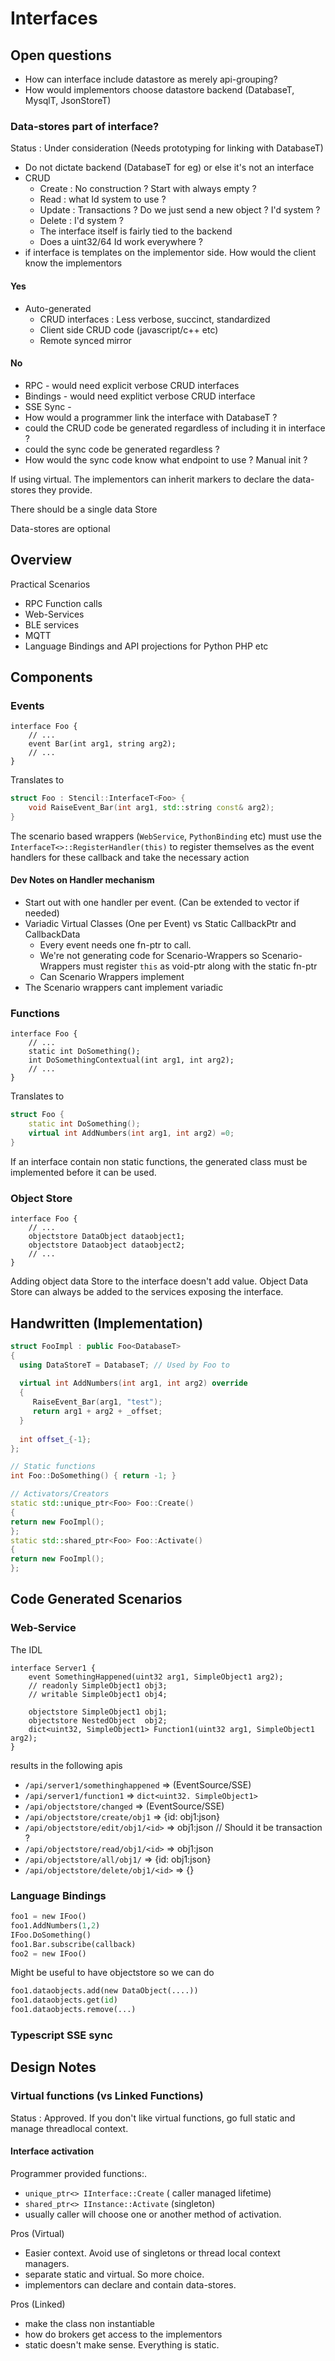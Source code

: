 # Interfaces

## Open questions

- How can interface include datastore as merely api-grouping?
- How would implementors choose datastore backend (DatabaseT, MysqlT, JsonStoreT)

### Data-stores part of interface?

Status : Under consideration (Needs prototyping for linking with DatabaseT)

- Do not dictate backend (DatabaseT for eg) or else it's not an interface
- CRUD
  - Create : No construction ? Start with always empty ?
  - Read : what Id system to use ?
  - Update : Transactions ? Do we just send a new object ? I'd system ?
  - Delete : I'd system ?
  - The interface itself is fairly tied to the backend
  - Does a uint32/64 Id work everywhere ?
- if interface is templates on the implementor side. How would the client know the implementors

#### Yes

- Auto-generated
  - CRUD interfaces : Less verbose, succinct, standardized
  - Client side CRUD code (javascript/c++ etc)
  - Remote synced mirror

#### No

- RPC - would need explicit verbose CRUD interfaces
- Bindings - would need explitict verbose CRUD interface
- SSE Sync -
- How would a programmer link the interface with DatabaseT ?
- could the CRUD code be generated regardless of including it in interface ?
- could the sync code be generated regardless ?
- How would the sync code know what endpoint to use ? Manual init ?

If using virtual. The implementors can inherit markers to declare the data-stores they provide.

There should be a single data Store

Data-stores are optional

## Overview

Practical Scenarios

- RPC Function calls
- Web-Services
- BLE services
- MQTT
- Language Bindings and API projections for Python PHP etc

## Components

### Events

```IDL
interface Foo {
    // ...
    event Bar(int arg1, string arg2);
    // ...
}
```

Translates to

```C++
struct Foo : Stencil::InterfaceT<Foo> {
    void RaiseEvent_Bar(int arg1, std::string const& arg2);
}
```

The scenario based wrappers (`WebService`, `PythonBinding` etc) must use the `InterfaceT<>::RegisterHandler(this)` to register themselves as the event handlers for these callback and take the necessary action

#### Dev Notes on Handler mechanism

- Start out with one handler per event. (Can be extended to vector if needed)
- Variadic Virtual Classes (One per Event) vs Static CallbackPtr and CallbackData
  - Every event needs one fn-ptr to call.
  - We're not generating code for Scenario-Wrappers so Scenario-Wrappers must register `this` as void-ptr along with the static fn-ptr
  - Can Scenario Wrappers implement
- The Scenario wrappers cant implement variadic

### Functions

```IDL
interface Foo {
    // ...
    static int DoSomething();
    int DoSomethingContextual(int arg1, int arg2);
    // ...
}
```

Translates to

```c++
struct Foo {
    static int DoSomething();
    virtual int AddNumbers(int arg1, int arg2) =0;
}
```

If an interface contain non static functions, the generated class must be implemented before it can be used.

### Object Store

```IDL
interface Foo {
    // ...
    objectstore DataObject dataobject1;
    objectstore Dataobject dataobject2;
    // ...
}
```

Adding object data Store to the interface doesn't add value.
Object Data Store can always be added to the services exposing the interface.

## Handwritten (Implementation)

```c++
struct FooImpl : public Foo<DatabaseT>
{
  using DataStoreT = DatabaseT; // Used by Foo to 
  
  virtual int AddNumbers(int arg1, int arg2) override 
  {
     RaiseEvent_Bar(arg1, "test");
     return arg1 + arg2 + _offset; 
  }
  
  int offset_{-1};
};

// Static functions
int Foo::DoSomething() { return -1; }

// Activators/Creators 
static std::unique_ptr<Foo> Foo::Create()
{
return new FooImpl();
};
static std::shared_ptr<Foo> Foo::Activate()
{
return new FooImpl();
};


```

## Code Generated Scenarios

### Web-Service

The IDL

```pidl
interface Server1 {
    event SomethingHappened(uint32 arg1, SimpleObject1 arg2);
    // readonly SimpleObject1 obj3;
    // writable SimpleObject1 obj4;

    objectstore SimpleObject1 obj1;
    objectstore NestedObject  obj2;
    dict<uint32, SimpleObject1> Function1(uint32 arg1, SimpleObject1 arg2);
}
```

results in the following apis

- `/api/server1/somethinghappened` => (EventSource/SSE)
- `/api/server1/function1` => `dict<uint32. SimpleObject1>`
- `/api/objectstore/changed` => (EventSource/SSE)
- `/api/objectstore/create/obj1` => {id: obj1:json}
- `/api/objectstore/edit/obj1/<id>` => obj1:json // Should it be transaction ?
- `/api/objectstore/read/obj1/<id>` => obj1:json
- `/api/objectstore/all/obj1/` => {id: obj1:json}
- `/api/objectstore/delete/obj1/<id>` => {}

### Language Bindings

```Python
foo1 = new IFoo()
foo1.AddNumbers(1,2)
IFoo.DoSomething()
foo1.Bar.subscribe(callback)
foo2 = new IFoo()
```

Might be useful to have objectstore so we can do

```python
foo1.dataobjects.add(new DataObject(....))
foo1.dataobjects.get(id)
foo1.dataobjects.remove(...)
```

### Typescript SSE sync

## Design Notes

### Virtual functions (vs Linked Functions)

Status : Approved.
If you don't like virtual functions, go full static and manage threadlocal context.

#### Interface activation

Programmer provided functions:.

- `unique_ptr<> IInterface::Create` ( caller managed lifetime)
- `shared_ptr<> IInstance::Activate` (singleton)
- usually caller will choose one or another method of activation.

Pros (Virtual)

- Easier context. Avoid use of singletons or thread local context managers.
- separate static and virtual. So more choice.
- implementors can declare and contain data-stores.

Pros (Linked)

- make the class non instantiable
- how do brokers get access to the implementors
- static doesn't make sense. Everything is static.
